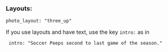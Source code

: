 
### Layouts:

```photo_layout: "three_up"```

If you use layouts and have text, use the key ```intro:``` as in 

``` intro: "Soccer Peeps second to last game of the season."```


